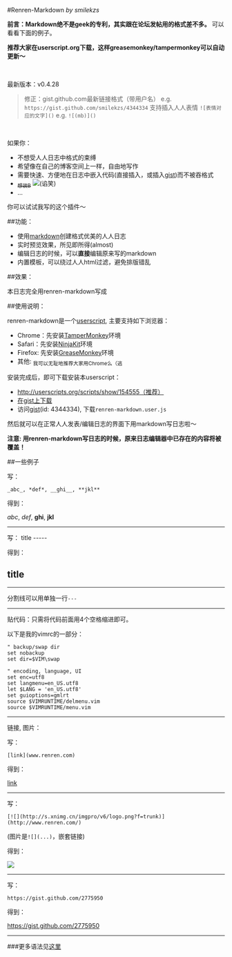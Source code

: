 #Renren-Markdown
_by smilekzs_

**前言：Markdown绝不是geek的专利，其实跟在论坛发帖用的格式差不多。** 可以看看下面的例子。

**推荐大家在userscript.org下载，这样greasemonkey/tampermonkey可以自动更新～**

<br/>

最新版本：v0.4.28

> 修正：gist.github.com最新链接格式（带用户名） e.g. `https://gist.github.com/smilekzs/4344334` 
> 支持插入人人表情 `![表情对应的文字]()` e.g. `![(mb)]()`  

<br/>

如果你：

* 不想受人人日志中格式的束缚
* 希望像在自己的博客空间上一样，自由地写作
* 需要快速、方便地在日志中嵌入代码(直接插入，或插入[gist](http://gist.github.com/))而不被吞格式
* <del><sub>想装B</sub></del> ![(谄笑)]()
* ...

你可以试试我写的这个插件～

##功能：

* 使用[markdown][]创建格式优美的人人日志
* 实时预览效果，所见即所得(almost)
* 编辑日志的时候，可以**直接**编辑原来写的markdown
* 内置模板，可以绕过人人html过滤，避免排版错乱

[markdown]: http://daringfireball.net/projects/markdown/

##效果：

本日志完全用renren-markdown写成

##使用说明：

renren-markdown是一个[userscript](http://userscripts.org), 主要支持如下浏览器：

* Chrome：先安装[TamperMonkey][]环境
* Safari：先安装[NinjaKit][]环境
* Firefox: 先安装[GreaseMonkey][]环境
* 其他: <sub>我可以无耻地推荐大家用Chrome么（逃</sub>

[TamperMonkey]: https://chrome.google.com/webstore/detail/tampermonkey/dhdgffkkebhmkfjojejmpbldmpobfkfo
[NinjaKit]: http://ss-o.net/safari/extension/NinjaKit.safariextz
[GreaseMonkey]: https://addons.mozilla.org/en-US/firefox/addon/greasemonkey/

安装完成后，即可下载安装本userscript：

* http://userscripts.org/scripts/show/154555（推荐）
* [在gist上下载][gist-raw]
* 访问[gist][](id: 4344334), 下载`renren-markdown.user.js`

然后就可以在正常人人发表/编辑日志的界面下用markdown写日志啦～

**注意: 用renren-markdown写日志的时候，原来日志编辑器中已存在的内容将被覆盖！**

[gist]: https://gist.github.com/4344334
[gist-raw]: https://gist.github.com/raw/4344334/fa291916bb9f5b7c6a32d2071bd451b0744b3f7a/renren-markdown.user.js

##一些例子

写：

    _abc_, *def*, __ghi__, **jkl**

得到：

_abc_, *def*, __ghi__, **jkl**

---

写：
    title
    -----

得到：

title
-----

---

分割线可以用单独一行`---`

---

贴代码：只需将代码前面用4个空格缩进即可。

以下是我的vimrc的一部分：

    " backup/swap dir
    set nobackup
    set dir=$VIM\swap

    " encoding, language, UI
    set enc=utf8
    set langmenu=en_US.utf8
    let $LANG = 'en_US.utf8'
    set guioptions=gmlrt
    source $VIMRUNTIME/delmenu.vim
    source $VIMRUNTIME/menu.vim

---

链接, 图片：

写：

    [link](www.renren.com)

得到：

[link](www.renren.com)

---

写：

    [![](http://s.xnimg.cn/imgpro/v6/logo.png?f=trunk)](http://www.renren.com/)
(图片是`![](...)`，嵌套链接)

得到：

[![](http://s.xnimg.cn/imgpro/v6/logo.png?f=trunk)](http://www.renren.com/)

---

写：

    https://gist.github.com/2775950

得到：

https://gist.github.com/2775950

---

###更多语法见[这里](http://daringfireball.net/projects/markdown/syntax)

